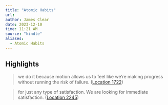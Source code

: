 ```yaml
---
title: "Atomic Habits"
url: 
author: James Clear
date: 2023-12-10
time: 11:21 AM
source: "kindle"
aliases:
  - Atomic Habits
---
```

## Highlights
> we do it because motion allows us to feel like we’re making progress without running the risk of failure. ([Location 1722](https://readwise.io/to_kindle?action=open&asin=B07D23CFGR&location=1722))

> for just any type of satisfaction. We are looking for immediate satisfaction. ([Location 2245](https://readwise.io/to_kindle?action=open&asin=B07D23CFGR&location=2245))

